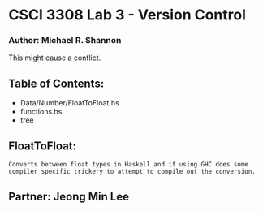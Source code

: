 
# CSCI 3308 Lab 3 - Version Control

### Author: Michael R. Shannon
This might cause a conflict.

## Table of Contents:
- Data/Number/FloatToFloat.hs
- functions.hs
- tree

## FloatToFloat:
    Converts between float types in Haskell and if using GHC does some
    compiler specific trickery to attempt to compile out the conversion.

## Partner: Jeong Min Lee
